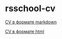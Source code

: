 # rsschool-cv
[CV в формате markdown](https://bulgakovatodays.github.io/rsschool-cv/cv)

[CV в формате html](https://bulgakovatodays.github.io/rsschool-cv/)
